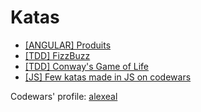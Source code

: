 # Katas

- [[ANGULAR] Produits](./produits/)
- [[TDD] FizzBuzz](./fizzbuzz.spec.ts)
- [[TDD] Conway's Game of Life](./gameoflife.spec.ts)
- [[JS] Few katas made in JS on codewars](./katas-codewars.js)


Codewars' profile: [alexeal](https://www.codewars.com/users/alexeal)